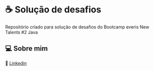 # :coffee: Solução de desafios

Repositório criado para solução de desafios do Bootcamp everis New Talents #2 Java



## :computer: Sobre mim

:small_blue_diamond: [Linkedin](https://www.linkedin.com/in/valeriocesar/)

